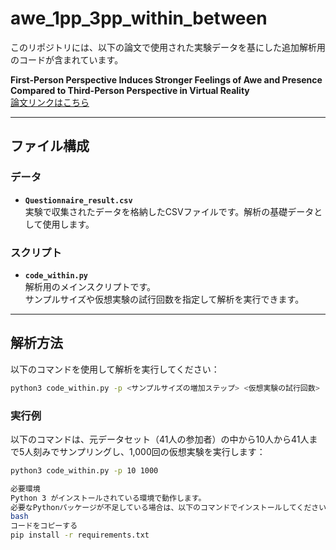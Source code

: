 # awe_1pp_3pp_within_between

このリポジトリには、以下の論文で使用された実験データを基にした追加解析用のコードが含まれています。

**First-Person Perspective Induces Stronger Feelings of Awe and Presence Compared to Third-Person Perspective in Virtual Reality**  
[論文リンクはこちら](https://dl.acm.org/doi/10.1145/3678957.3685753)

---

## ファイル構成

### データ
- **`Questionnaire_result.csv`**  
  実験で収集されたデータを格納したCSVファイルです。解析の基礎データとして使用します。

### スクリプト
- **`code_within.py`**  
  解析用のメインスクリプトです。  
  サンプルサイズや仮想実験の試行回数を指定して解析を実行できます。

---

## 解析方法

以下のコマンドを使用して解析を実行してください：

```bash
python3 code_within.py -p <サンプルサイズの増加ステップ> <仮想実験の試行回数>
```

### 実行例

以下のコマンドは、元データセット（41人の参加者）の中から10人から41人まで5人刻みでサンプリングし、1,000回の仮想実験を実行します：

```bash
python3 code_within.py -p 10 1000

必要環境
Python 3 がインストールされている環境で動作します。
必要なPythonパッケージが不足している場合は、以下のコマンドでインストールしてください：
bash
コードをコピーする
pip install -r requirements.txt
